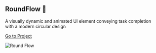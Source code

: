 ## RoundFlow 🔄
A visually dynamic and animated UI element conveying task completion with a modern circular design

[Go to Project](https://km-js.github.io/round-flow/)

![Round Flow](https://dev-to-uploads.s3.amazonaws.com/uploads/articles/qm475rn21kd0arm4cth1.png)
